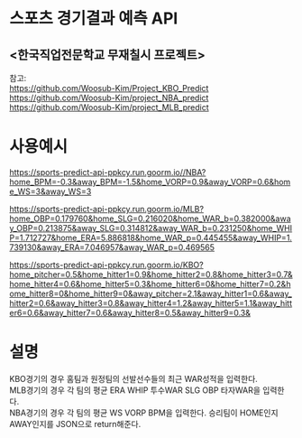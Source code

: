 # 스포츠 경기결과 예측 API 
## <한국직업전문학교 무재칠시 프로젝트>
참고:      
https://github.com/Woosub-Kim/Project_KBO_Predict               
https://github.com/Woosub-Kim/project_NBA_predict                 
https://github.com/Woosub-Kim/project_MLB_predict                     

# 사용예시
https://sports-predict-api-ppkcy.run.goorm.io//NBA?home_BPM=-0.3&away_BPM=-1.5&home_VORP=0.9&away_VORP=0.6&home_WS=3&away_WS=3

https://sports-predict-api-ppkcy.run.goorm.io/MLB?home_OBP=0.179760&home_SLG=0.216020&home_WAR_b=0.382000&away_OBP=0.213875&away_SLG=0.314812&away_WAR_b=0.231250&home_WHIP=1.712727&home_ERA=5.886818&home_WAR_p=0.445455&away_WHIP=1.739130&away_ERA=7.046957&away_WAR_p=0.469565

https://sports-predict-api-ppkcy.run.goorm.io/KBO?home_pitcher=0.5&home_hitter1=0.9&home_hitter2=0.8&home_hitter3=0.7&home_hitter4=0.6&home_hitter5=0.3&home_hitter6=0&home_hitter7=0.2&home_hitter8=0&home_hitter9=0&away_pitcher=2.1&away_hitter1=0.6&away_hitter2=0.6&away_hitter3=0.8&away_hitter4=1.2&away_hitter5=1.1&away_hitter6=0.6&away_hitter7=0.6&away_hitter8=0.5&away_hitter9=0.3& 


# 설명
KBO경기의 경우 홈팀과 원정팀의 선발선수들의 최근 WAR성적을 입력한다.              
MLB경기의 경우 각 팀의 평균 ERA  WHIP  투수WAR SLG OBP 타자WAR을 입력한다.      
NBA경기의 경우 각 팀의 평균 WS VORP BPM을 입력한다.
승리팀이 HOME인지 AWAY인지를 JSON으로 return해준다.       
